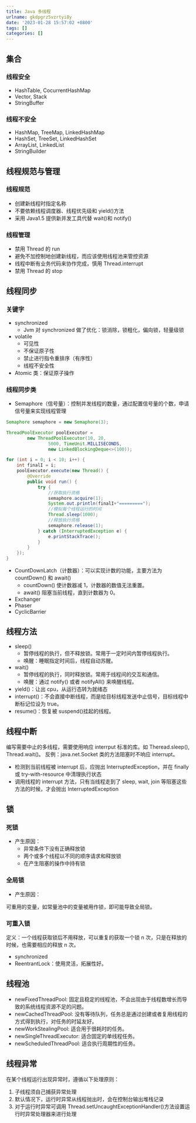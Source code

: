 ```yaml
---
title: Java 多线程
urlname: gkdpgrz5vzrtyi8y
date: '2023-01-28 15:57:02 +0800'
tags: []
categories: []
---
```


## 集合

### 线程安全

- HashTable, CocurrentHashMap
- Vector, Stack
- StringBuffer

### 线程不安全

- HashMap, TreeMap, LinkedHashMap
- HashSet, TreeSet, LinkedHashSet
- ArrayList, LinkedList
- StringBuilder

## 线程规范与管理

### 线程规范

- 创建新线程时指定名称
- 不要依赖线程调度器、线程优先级和 yield()方法
- 采用 Java1.5 提供新并发工具代替 wait()和 notify()

### 线程管理

- 禁用 Thread 的 run
- 避免不加控制地创建新线程，而应该使用线程池来管控资源
- 线程中断有业务代码来协作完成，慎用 Thread.interrupt
- 禁用 Thread 的 stop

## 线程同步

### 关键字

- synchronized
  - Jvm 对 synchronized 做了优化：锁消除，锁粗化，偏向锁，轻量级锁
- volatile
  - 可见性
  - 不保证原子性
  - 禁止进行指令重排序（有序性）
  - 线程不安全性
- Atomic 类：保证原子操作

### 线程同步类

- Semaphore（信号量）：控制并发线程的数量，通过配置信号量的个数，申请信号量来实现线程管理

```java
Semaphore semaphore = new Semaphore(3);

ThreadPoolExecutor poolExecutor =
        new ThreadPoolExecutor(10, 20,
                5000, TimeUnit.MILLISECONDS,
                new LinkedBlockingDeque<>(100));

for (int i = 0; i < 10; i++) {
    int finalI = i;
    poolExecutor.execute(new Thread() {
        @Override
        public void run() {
            try {
                //获取执行资格
                semaphore.acquire(1);
                System.out.println(finalI+"=========");
                //模拟每个线程运行的时间
                Thread.sleep(1000);
                //释放执行资格
                semaphore.release(1);
            } catch (InterruptedException e) {
                e.printStackTrace();
            }
        }
    });
}
```

- CountDownLatch（计数器）：可以实现计数的功能，主要方法为 countDown() 和 await()
  - countDown() 使计数器减 1，计数器的数值无法重置。
  - await() 阻塞当前线程，直到计数器为 0。
- Exchanger
- Phaser
- CyclicBarrier

## 线程方法

- sleep()
  - 暂停线程的执行，但不释放锁。常用于一定时间内暂停线程执行。
  - 唤醒：睡眠指定时间后，线程自动苏醒。
- wait()
  - 暂停线程的执行，同时释放锁。常用于线程间的交互和通信。
  - 唤醒：通过 notify() 或者 notifyAll() 来唤醒线程。
- yield()：让出 cpu，从运行态转为就绪态
- interrupt()：不会直接中断线程，而是给目标线程发送中止信号，目标线程中断标记位设为 true。
- resume()：恢复被 suspend()挂起的线程。

## 线程中断

编写需要中止的多线程，需要使用响应 interrput 标准的库。如 Theread.sleep(), Thread.wait()。
反例：java.net.Socket 类的方法阻塞时不响应 interrupt。

- 检测到当前线程被 interrupt 后，应抛出 InterruptedException，并在 finally 或 try-with-resource 中清理执行状态
- 调用线程的 interrupt 方法，只有当线程走到了 sleep, wait, join 等阻塞这些方法的时候，才会抛出 InterruptedException

## 锁

### 死锁

- 产生原因：
  - 异常条件下没有正确释放锁
  - 两个或多个线程以不同的顺序请求和释放锁
  - 在产生阻塞的操作中持有锁

### 全局锁

- 产生原因：

可重用的变量，如常量池中的变量被用作锁，即可能导致全局锁。

### 可重入锁

定义：一个线程获取锁后不用释放，可以重复的获取一个锁 n 次，只是在释放的时候，也需要相应的释放 n 次。

- synchronized
- ReentrantLock：使用灵活，拓展性好。

## 线程池

- newFixedThreadPool: 固定且稳定的线程池，不会出现由于线程数增长而导致的系统线程资源不足的问题。
- newCachedThreadPool: 没有等待队列，任务总是通过创建或者复用线程的方式得到执行，对任务的时延友好。
- newWorkStealingPool: 适合用于很耗时的任务。
- newSingleThreadExecutor: 适合固定的单线程任务。
- newScheduledThreadPool: 适合执行周期性的任务。

## 线程异常

在某个线程运行出现异常时，遵循以下处理原则：

1. 子线程须自己捕获异常处理
2. 默认情况下，运行时异常从线程抛出时，会在控制台输出堆栈记录
3. 对于运行时异常可调用 Thread.setUncaughtExceptionHandler()方法设置运行时异常处理器来进行处理
